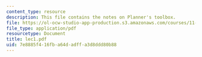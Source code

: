 ```yaml
---
content_type: resource
description: This file contains the notes on Planner's toolbox.
file: https://ol-ocw-studio-app-production.s3.amazonaws.com/courses/11-204-planning-communications-and-digital-media-fall-2004/7e8885f416fba64dadffa3d8ddd80b88_lec1.pdf
file_type: application/pdf
resourcetype: Document
title: lec1.pdf
uid: 7e8885f4-16fb-a64d-adff-a3d8ddd80b88
---
```


